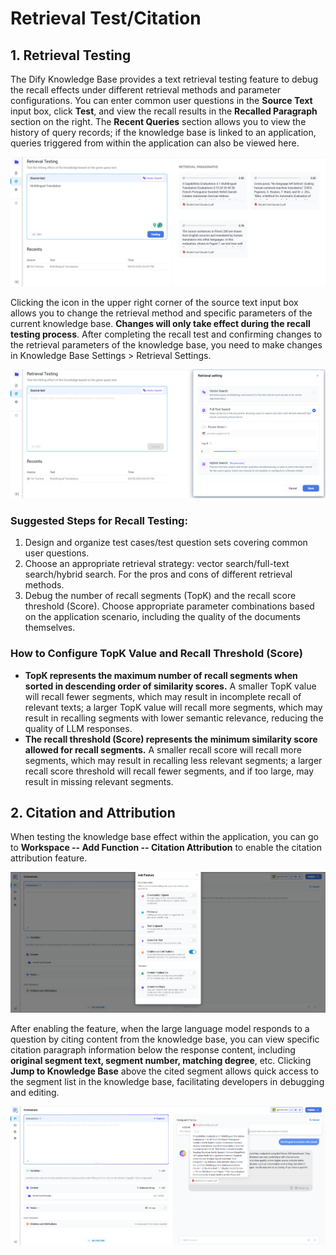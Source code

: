 # Retrieval Test/Citation

## 1. Retrieval Testing

The Dify Knowledge Base provides a text retrieval testing feature to debug the recall effects under different retrieval methods and parameter configurations. You can enter common user questions in the **Source Text** input box, click **Test**, and view the recall results in the **Recalled Paragraph** section on the right. The **Recent Queries** section allows you to view the history of query records; if the knowledge base is linked to an application, queries triggered from within the application can also be viewed here. 

![retrieval_testing](/Knowledge_Base/images/retrieval_testing.png)

Clicking the icon in the upper right corner of the source text input box allows you to change the retrieval method and specific parameters of the current knowledge base. **Changes will only take effect during the recall testing process**. After completing the recall test and confirming changes to the retrieval parameters of the knowledge base, you need to make changes in Knowledge Base Settings > Retrieval Settings.

![retrieval_settings](/Knowledge_Base/images/retrieval_settings.png) 

### Suggested Steps for Recall Testing:

1. Design and organize test cases/test question sets covering common user questions.
2. Choose an appropriate retrieval strategy: vector search/full-text search/hybrid search. For the pros and cons of different retrieval methods.
3. Debug the number of recall segments (TopK) and the recall score threshold (Score). Choose appropriate parameter combinations based on the application scenario, including the quality of the documents themselves.

### How to Configure TopK Value and Recall Threshold (Score)

- **TopK represents the maximum number of recall segments when sorted in descending order of similarity scores.** A smaller TopK value will recall fewer segments, which may result in incomplete recall of relevant texts; a larger TopK value will recall more segments, which may result in recalling segments with lower semantic relevance, reducing the quality of LLM responses.
- **The recall threshold (Score) represents the minimum similarity score allowed for recall segments.** A smaller recall score will recall more segments, which may result in recalling less relevant segments; a larger recall score threshold will recall fewer segments, and if too large, may result in missing relevant segments.

## 2. Citation and Attribution

When testing the knowledge base effect within the application, you can go to **Workspace -- Add Function -- Citation Attribution** to enable the citation attribution feature.

![enable_citation](/Knowledge_Base/images/enable_citation.png) 

After enabling the feature, when the large language model responds to a question by citing content from the knowledge base, you can view specific citation paragraph information below the response content, including **original segment text, segment number, matching degree**, etc. Clicking **Jump to Knowledge Base** above the cited segment allows quick access to the segment list in the knowledge base, facilitating developers in debugging and editing. 

![citation_from_response](/Knowledge_Base/images/citation_from_response.png) 
